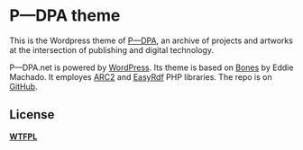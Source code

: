 # P—DPA theme

This is the Wordpress theme of [P—DPA](http://p-dpa.net/), an archive of projects and artworks at the intersection of publishing and digital technology.

P—DPA.net is powered by [WordPress](http://wordpress.com/). Its theme is based on [Bones](http://themble.com/bones/) by Eddie Machado. It employes [ARC2](https://github.com/semsol/arc2) and [EasyRdf](http://www.easyrdf.org/) PHP libraries. The repo is on [GitHub](https://github.com/silviolorusso/p-dpa).



## License
__[WTFPL](http://sam.zoy.org/wtfpl/)__
